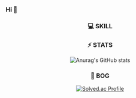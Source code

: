 ### Hi 🤔

<div align=center>
  
  ### 💻 SKILL
  
  
  
  ### ⚡️ STATS
  
  ![Anurag's GitHub stats](https://github-readme-stats.vercel.app/api?username=gyuminv2&show_icons=true&theme=white)
  
  ### 🌱 BOG 
  
  [![Solved.ac Profile](http://mazassumnida.wtf/api/v2/generate_badge?boj=gyuzic)](https://solved.ac/gyuzic)<br/> 
  
</div>



<!--
**gyuminv2/gyuminv2** is a ✨ _special_ ✨ repository because its `README.md` (this file) appears on your GitHub profile.

Here are some ideas to get you started:

- 🔭 I’m currently working on ...
- 🌱 I’m currently learning ...
- 👯 I’m looking to collaborate on ...
- 🤔 I’m looking for help with ...
- 💬 Ask me about ...
- 📫 How to reach me: ...
- 😄 Pronouns: ...
- ⚡ Fun fact: ...
-->
